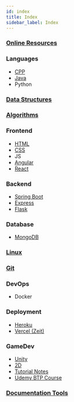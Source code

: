 ```yaml
---
id: index
title: Index
sidebar_label: Index
---
```


### [Online Resources](resources/resources)

### Languages

- [CPP](languages/c++/c++)
- [Java](languages/java/java)
- Python

### [Data Structures](ds/ds)

### [Algorithms](algorithms/algorithms)

### Frontend

- [HTML](frontend/html/html)
- [CSS](frontend/css/css)
- JS
- [Angular](frontend/angular/angular)
- [React](frontend/react/react)

### Backend

- [Spring Boot](backend/springboot/springboot)
- [Express](backend/express/express)
- [Flask](backend/flask/flask)

### Database

- [MongoDB](db/mongo/mongo)

### [Linux](linux/linux)

### [Git](git/git)

### DevOps

- Docker

### Deployment

- [Heroku](deployment/heroku)
- [Vercel (Zeit)](deployment/vercel)

### GameDev

- [Unity](gamedev/unity/unity)
- [2D](gamedev/unity/unity-2d)
- [Tutorial Notes](gamedev/unity/unity-tutorial-notes)
- [Udemy BTP Course](gamedev/unity/unity-udemy-btp-course)

### [Documentation Tools](documentation/documentation)